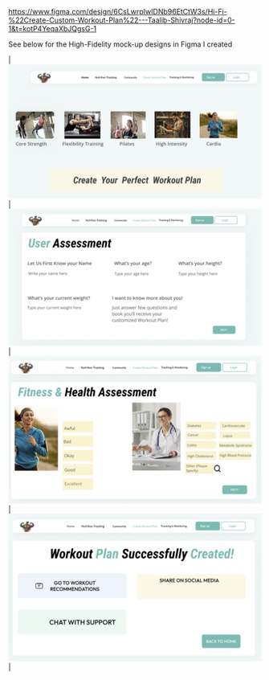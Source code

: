 https://www.figma.com/design/6CsLwrpIwIDNb96EtCtW3s/Hi-Fi-%22Create-Custom-Workout-Plan%22---Taalib-Shivraj?node-id=0-1&t=kotP4YeqaXbJQgsG-1

See below for the High-Fidelity mock-up designs in Figma I created

| ![](./PNG%20Images%20Hi-Fi%20Figma/CreateCustomizedWorkOutPlan1.png)      | ![](./PNG%20Images%20Hi-Fi%20Figma/CreateCustomizedWorkoutOutPlan2.png)     |  ![](./PNG%20Images%20Hi-Fi%20Figma/CreateCustomizedWorkOutPlan3.png)     | ![](./PNG%20Images%20Hi-Fi%20Figma/CreateCustomizedWorkOutPlan4.png)     |
